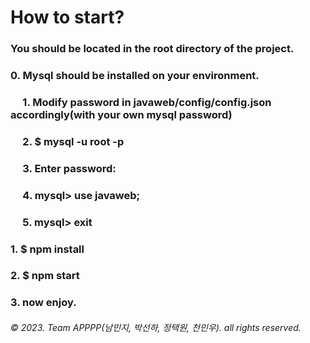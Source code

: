 # How to start?<br>
### You should be located in the root directory of the project.
### 0. Mysql should be installed on your environment.
### &nbsp;&nbsp;&nbsp;&nbsp;&nbsp;1. Modify password in javaweb/config/config.json accordingly(with your own mysql password)
### &nbsp;&nbsp;&nbsp;&nbsp;&nbsp;2. $ mysql -u root -p
### &nbsp;&nbsp;&nbsp;&nbsp;&nbsp;3. Enter password:
### &nbsp;&nbsp;&nbsp;&nbsp;&nbsp;4. mysql> use javaweb;
### &nbsp;&nbsp;&nbsp;&nbsp;&nbsp;5. mysql> exit<br>
### 1. $ npm install
### 2. $ npm start
### 3. now enjoy.<br>
###### © 2023. Team APPPP(남민지, 박선하, 정택원, 천민우). all rights reserved.

